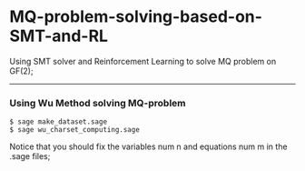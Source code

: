 # MQ-problem-solving-based-on-SMT-and-RL
Using SMT solver and Reinforcement Learning to solve MQ problem on GF(2);

---------------------------------------------
### Using Wu Method solving MQ-problem

```
$ sage make_dataset.sage
$ sage wu_charset_computing.sage
```

Notice that you should fix the variables num n and equations num m in the .sage files;
